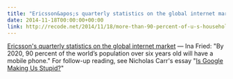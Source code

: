 ```yaml
---
title: "Ericsson&apos;s quarterly statistics on the global internet market"
date: 2014-11-18T00:00:00+00:00
link: http://recode.net/2014/11/18/more-than-90-percent-of-u-s-households-have-three-or-more-devices-pinging-the-internet/
---
```

[Ericsson&apos;s quarterly statistics on the global internet market](http://recode.net/2014/11/18/more-than-90-percent-of-u-s-households-have-three-or-more-devices-pinging-the-internet/) &mdash; 
 Ina Fried: "By 2020, 90 percent of the world’s population over six years old will have a mobile phone." For follow-up reading, see Nicholas Carr's essay "[Is Google Making Us Stupid?](http://www.theatlantic.com/magazine/archive/2008/07/is-google-making-us-stupid/306868/)"
